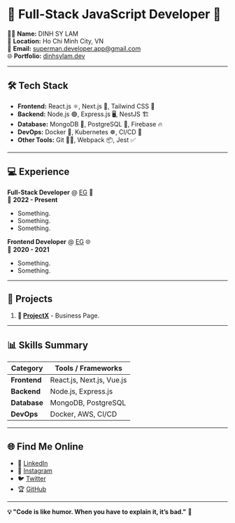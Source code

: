 # 🌟 **Full-Stack JavaScript Developer** 🌟

👨‍💻 **Name:** DINH SY LAM  
📍 **Location:** Ho Chi Minh City, VN  
📧 **Email:** [superman.developer.app@gmail.com](mailto:superman.developer.app@gmail.com)  
🌐 **Portfolio:** [dinhsylam.dev](https://www.eternalgalaxy.one/profile)  

---

## 🛠 **Tech Stack**
- **Frontend:** React.js ⚛️, Next.js 🚀, Tailwind CSS 🎨
- **Backend:** Node.js 🟢, Express.js 🖥️, NestJS 🏗️
- **Database:** MongoDB 🍃, PostgreSQL 🐘, Firebase 🔥
- **DevOps:** Docker 🐳, Kubernetes ☸️, CI/CD 🚀
- **Other Tools:** Git 🧑‍💻, Webpack 📦, Jest ✅

---

## 💻 **Experience**
**Full-Stack Developer** @ [EG](https://www.eternalgalaxy.one) 🏢  
📅 **2022 - Present**  
- Something.  
- Something.  
- Something.

**Frontend Developer** @ [EG](https://www.eternalgalaxy.one) 🌐  
📅 **2020 - 2021**  
- Something.  
- Something.

---

## 📂 **Projects**
1. **🚀 [ProjectX](https://www.eternalgalaxy.one)** - Business Page.  

---

## 📊 **Skills Summary**
| Category       | Tools / Frameworks        |
|----------------|------------------------------|
| **Frontend**   | React.js, Next.js, Vue.js  |
| **Backend**    | Node.js, Express.js        |
| **Database**   | MongoDB, PostgreSQL        |
| **DevOps**     | Docker, AWS, CI/CD         |

---

## 🌐 **Find Me Online**
- 💼 [LinkedIn](https://linkedin.com)  
- 📸 [Instagram](https://instagram.com)  
- 🐦 [Twitter](https://twitter.com)  
- 🏆 [GitHub](https://github.com)  

---

**💡 "Code is like humor. When you have to explain it, it’s bad."** 🚀
